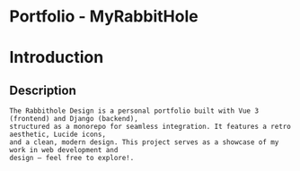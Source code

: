 # Portfolio - MyRabbitHole

# Introduction 
## Description 
```
The Rabbithole Design is a personal portfolio built with Vue 3 (frontend) and Django (backend), 
structured as a monorepo for seamless integration. It features a retro aesthetic, Lucide icons, 
and a clean, modern design. This project serves as a showcase of my work in web development and 
design — feel free to explore!.
```